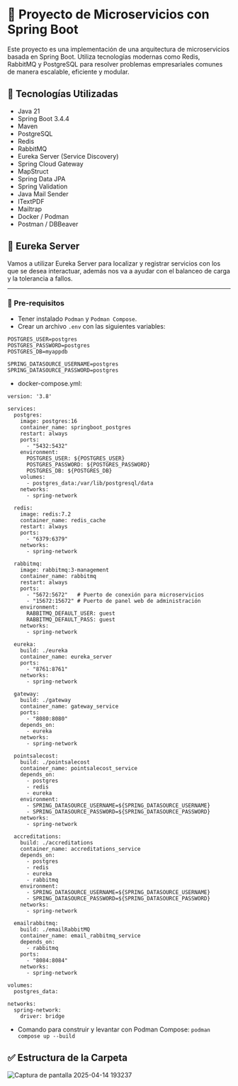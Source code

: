 # 🧩 Proyecto de Microservicios con Spring Boot

Este proyecto es una implementación de una arquitectura de microservicios basada en Spring Boot. Utiliza tecnologías modernas como Redis, RabbitMQ y PostgreSQL para resolver problemas empresariales comunes de manera escalable, eficiente y modular.

## 🔧 Tecnologías Utilizadas

- Java 21
- Spring Boot 3.4.4
- Maven
- PostgreSQL
- Redis
- RabbitMQ
- Eureka Server (Service Discovery)
- Spring Cloud Gateway
- MapStruct
- Spring Data JPA
- Spring Validation
- Java Mail Sender
- ITextPDF
- Mailtrap
- Docker / Podman
- Postman / DBBeaver

## 📌 Eureka Server

Vamos a utilizar Eureka Server para localizar y registrar servicios con los que se desea interactuar, además nos va a ayudar con el balanceo de carga y la tolerancia a fallos.

---

### 🔸 Pre-requisitos

- Tener instalado `Podman` y `Podman Compose`.
- Crear un archivo `.env` con las siguientes variables:
```.env
POSTGRES_USER=postgres
POSTGRES_PASSWORD=postgres
POSTGRES_DB=myappdb

SPRING_DATASOURCE_USERNAME=postgres
SPRING_DATASOURCE_PASSWORD=postgres
```

- docker-compose.yml:

```
version: '3.8'

services:
  postgres:
    image: postgres:16
    container_name: springboot_postgres
    restart: always
    ports:
      - "5432:5432"
    environment:
      POSTGRES_USER: ${POSTGRES_USER}
      POSTGRES_PASSWORD: ${POSTGRES_PASSWORD}
      POSTGRES_DB: ${POSTGRES_DB}
    volumes:
      - postgres_data:/var/lib/postgresql/data
    networks:
      - spring-network

  redis:
    image: redis:7.2
    container_name: redis_cache
    restart: always
    ports:
      - "6379:6379"
    networks:
      - spring-network

  rabbitmq:
    image: rabbitmq:3-management
    container_name: rabbitmq
    restart: always
    ports:
      - "5672:5672"   # Puerto de conexión para microservicios
      - "15672:15672" # Puerto de panel web de administración
    environment:
      RABBITMQ_DEFAULT_USER: guest
      RABBITMQ_DEFAULT_PASS: guest
    networks:
      - spring-network

  eureka:
    build: ./eureka
    container_name: eureka_server
    ports:
      - "8761:8761"
    networks:
      - spring-network

  gateway:
    build: ./gateway
    container_name: gateway_service
    ports:
      - "8080:8080"
    depends_on:
      - eureka
    networks:
      - spring-network

  pointsalecost:
    build: ./pointsalecost
    container_name: pointsalecost_service
    depends_on:
      - postgres
      - redis
      - eureka
    environment:
      - SPRING_DATASOURCE_USERNAME=${SPRING_DATASOURCE_USERNAME}
      - SPRING_DATASOURCE_PASSWORD=${SPRING_DATASOURCE_PASSWORD}
    networks:
      - spring-network

  accreditations:
    build: ./accreditations
    container_name: accreditations_service
    depends_on:
      - postgres
      - redis
      - eureka
      - rabbitmq
    environment:
      - SPRING_DATASOURCE_USERNAME=${SPRING_DATASOURCE_USERNAME}
      - SPRING_DATASOURCE_PASSWORD=${SPRING_DATASOURCE_PASSWORD}
    networks:
      - spring-network

  emailrabbitmq:
    build: ./emailRabbitMQ
    container_name: email_rabbitmq_service
    depends_on:
      - rabbitmq
    ports:
      - "8084:8084"
    networks:
      - spring-network

volumes:
  postgres_data:

networks:
  spring-network:
    driver: bridge

```

- Comando para construir y levantar con Podman Compose:
`podman compose up --build`

## ✅ Estructura de la Carpeta

![Captura de pantalla 2025-04-14 193237](https://github.com/user-attachments/assets/a22c9b0c-0437-423f-a34e-b5a6794b6f8d)
